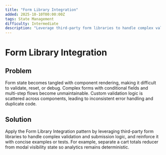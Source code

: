 ```yaml
---
title: "Form Library Integration"
added: 2025-10-10T00:00:00Z
tags: State Management
difficulty: Intermediate
description: "Leverage third-party form libraries to handle complex validation and submission logic."
---
```

# Form Library Integration

## Problem

Form state becomes tangled with component rendering, making it difficult to validate, reset, or debug. Complex forms with conditional fields and multi-step flows become unmaintainable. Custom validation logic is scattered across components, leading to inconsistent error handling and duplicate code.

## Solution

Apply the Form Library Integration pattern by leveraging third-party form libraries to handle complex validation and submission logic, and reinforce it with concise examples or tests. For example, separate a cart totals reducer from modal visibility state so analytics remains deterministic.
